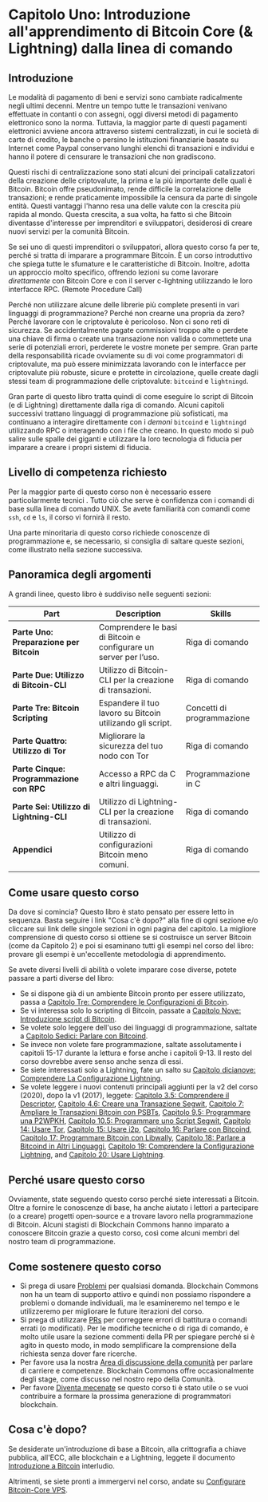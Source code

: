 # Capitolo Uno: Introduzione all'apprendimento di Bitcoin Core (& Lightning) dalla linea di comando
## Introduzione

Le modalità di pagamento di beni e servizi sono cambiate radicalmente negli ultimi decenni. Mentre un tempo tutte le transazioni venivano effettuate in contanti o con assegni, oggi diversi metodi di pagamento elettronico sono la norma. Tuttavia, la maggior parte di questi pagamenti elettronici avviene ancora attraverso sistemi centralizzati, in cui le società di carte di credito, le banche o persino le istituzioni finanziarie basate su Internet come Paypal conservano lunghi elenchi di transazioni e individui e hanno il potere di censurare le transazioni che non gradiscono.

Questi rischi di centralizzazione sono stati alcuni dei principali catalizzatori della creazione delle criptovalute, la prima e la più importante delle quali è Bitcoin. Bitcoin offre pseudonimato, rende difficile la correlazione delle transazioni; e rende praticamente impossibile la censura da parte di singole entità. Questi vantaggi l'hanno resa una delle valute con la crescita più rapida al mondo. Questa crescita, a sua volta, ha fatto sì che Bitcoin diventasse d'interesse per imprenditori e sviluppatori, desiderosi di creare nuovi servizi per la comunità Bitcoin.

Se sei uno di questi imprenditori o sviluppatori, allora questo corso fa per te, perché si tratta di imparare a programmare Bitcoin. È un corso introduttivo che spiega tutte le sfumature e le caratteristiche di Bitcoin. Inoltre, adotta un approccio molto specifico, offrendo lezioni su come lavorare _direttamente_ con Bitcoin Core e con il server c-lightning utilizzando le loro interfacce RPC. (Remote Procedure Call)

Perché non utilizzare alcune delle librerie più complete presenti in vari linguaggi di programmazione? Perché non crearne una propria da zero? Perché lavorare con le criptovalute è pericoloso. Non ci sono reti di sicurezza. Se accidentalmente pagate commissioni troppo alte o perdete una chiave di firma o create una transazione non valida o commettete una serie di potenziali errori, perderete le vostre monete per sempre. Gran parte della responsabilità ricade ovviamente su di voi come programmatori di criptovalute, ma può essere minimizzata lavorando con le interfacce per criptovalute più robuste, sicure e protette in circolazione, quelle create dagli stessi team di programmazione delle criptovalute: ``bitcoind`` e ``lightningd``.

Gran parte di questo libro tratta quindi di come eseguire lo script di Bitcoin (e di Lightning) direttamente dalla riga di comando. Alcuni capitoli successivi trattano linguaggi di programmazione più sofisticati, ma continuano a interagire direttamente con i _demoni_ ``bitcoind`` e ``lightningd`` utilizzando RPC o interagendo con i file che creano. In questo modo si può salire sulle spalle dei giganti e utilizzare la loro tecnologia di fiducia per imparare a creare i propri sistemi di fiducia.

## Livello di competenza richiesto

Per la maggior parte di questo corso non è necessario essere particolarmente tecnici . Tutto ciò che serve è confidenza con i comandi di base sulla linea di comando UNIX. Se avete familiarità con comandi come `ssh`, `cd` e `ls`, il corso vi fornirà il resto.

Una parte minoritaria di questo corso richiede conoscenze di programmazione e, se necessario, si consiglia di saltare queste sezioni, come illustrato nella sezione successiva. 

## Panoramica degli argomenti

A grandi linee, questo libro è suddiviso nelle seguenti sezioni:

| Part | Description | Skills |
|-------|---------|---------|
| **Parte Uno: Preparazione per Bitcoin** | Comprendere le basi di Bitcoin e configurare un server per l’uso. | Riga di comando | 
| **Parte Due: Utilizzo di Bitcoin-CLI** | Utilizzo di Bitcoin-CLI per la creazione di transazioni. | Riga di comando |
| **Parte Tre: Bitcoin Scripting** | Espandere il tuo lavoro su Bitcoin utilizando gli script. | Concetti di programmazione |
| **Parte Quattro: Utilizzo di Tor** | Migliorare la sicurezza del tuo nodo con Tor | Riga di comando |
| **Parte Cinque: Programmazione con RPC** | Accesso a RPC da C e altri linguaggi. | Programmazione in C |
| **Parte Sei: Utilizzo di Lightning-CLI** | Utilizzo di Lightning-CLI per la creazione di transazioni. | Riga di comando |
| **Appendici** | Utilizzo di configurazioni Bitcoin meno comuni. | Riga di comando |

## Come usare questo corso

Da dove si comincia? Questo libro è stato pensato per essere letto in sequenza. Basta seguire i link "Cosa c'è dopo?" alla fine di ogni sezione e/o cliccare sui link delle singole sezioni in ogni pagina del capitolo. La migliore comprensione di questo corso si ottiene se si costruisce un server Bitcoin (come da Capitolo 2) e poi si esaminano tutti gli esempi nel corso del libro: provare gli esempi è un'eccellente metodologia di apprendimento.

Se avete diversi livelli di abilità o volete imparare cose diverse, potete passare a parti diverse del libro:

* Se si dispone già di un ambiente Bitcoin pronto per essere utilizzato, passa a [Capitolo Tre: Comprendere le Configurazioni di Bitcoin](03_0_Comprendere_le_Configurazioni_di_Bitcoin.md).
* Se vi interessa solo lo scripting di Bitcoin, passate a [Capitolo Nove: Introduzione script di Bitcoin](09_0_Introduzione_script_di_Bitcoin.md).
* Se volete solo leggere dell'uso dei linguaggi di programmazione, saltate a [Capitolo Sedici: Parlare con Bitcoind](16_0_Parlare_con_Bitcoind.md).
* Se invece non volete fare programmazione, saltate assolutamente i capitoli 15-17 durante la lettura e forse anche i capitoli 9-13. Il resto del corso dovrebbe avere senso anche senza di essi.
* Se siete interessati solo a Lightning, fate un salto su [Capitolo dicianove: Comprendere La Configurazione Lightning](19_0_Comprendere_La_Configurazione_Lightning.md).
* Se volete leggere i nuovi contenuti principali aggiunti per la v2 del corso (2020), dopo la v1 (2017), leggete:
   [Capitolo 3.5: Comprendere il Descriptor](03_5_Comprendere_il_Descriptor.md), 
   [Capitolo 4.6: Creare una Transazione Segwit](04_6_Creare_una_Transazione_Segwit.md),
   [Capitolo 7: Ampliare le Transazioni Bitcoin con PSBTs](07_0_Ampliare_le_Transazioni_Bitcoin_con_PSBTs.md),
   [Capitolo 9.5: Programmare una P2WPKH](09_5_Programmare_una_P2WPKH.md),
   [Capitolo 10.5: Programmare uno Script Segwit](10_5_Programmare_uno_Script_Segwit.md),
   [Capitolo 14: Usare Tor](14_0_Usare_Tor.md),
   [Capitolo 15: Usare i2p](15_0_Usare_i2p.md),
   [Capitolo 16: Parlare con Bitcoind](16_0_Parlare_con_Bitcoind.md),
   [Capitolo 17: Programmare Bitcoin con Libwally](17_0_Programmare_Bitcoin_con_Libwally.md),
   [Capitolo 18: Parlare a Bitcoind in Altri Linguaggi](18_0_Parlare_a_Bitcoind_in_Altri_Linguaggi.md),
   [Capitolo 19: Comprendere la Configurazione Lightning](19_0_Comprendere_la_Configurazione_Lightning.md), and
   [Capitolo 20: Usare Lightning](20_0_Usare_Lightning.md).

## Perché usare questo corso

Ovviamente, state seguendo questo corso perché siete interessati a Bitcoin. Oltre a fornire le conoscenze di base, ha anche aiutato i lettori a partecipare (o a creare) progetti open-source e a trovare lavoro nella programmazione di Bitcoin. Alcuni stagisti di Blockchain Commons hanno imparato a conoscere Bitcoin grazie a questo corso, così come alcuni membri del nostro team di programmazione.

## Come sostenere questo corso

* Si prega di usare [Problemi](https://github.com/BlockchainCommons/Learning-Bitcoin-from-the-Command-Line/issues) per qualsiasi domanda. Blockchain Commons non ha un team di supporto attivo e quindi non possiamo rispondere a problemi o domande individuali, ma le esamineremo nel tempo e le utilizzeremo per migliorare le future iterazioni del corso.
* Si prega di utilizzare [PRs](https://github.com/BlockchainCommons/Learning-Bitcoin-from-the-Command-Line/pulls) per correggere errori di battitura o comandi errati (o modificati). Per le modifiche tecniche o di riga di comando, è molto utile usare la sezione commenti della PR per spiegare perché si è agito in questo modo, in modo semplificare la comprensione della richiesta senza dover fare ricerche.
* Per favore usa la nostra [Area di discussione della comunità](https://github.com/BlockchainCommons/Community/discussions) per parlare di carriere e competenze. Blockchain Commons offre occasionalmente degli stage, come discusso nel nostro repo della Comunità.
* Per favore [Diventa mecenate](https://github.com/sponsors/BlockchainCommons) se questo corso ti è stato utile o se vuoi contribuire a formare la prossima generazione di programmatori blockchain.

## Cosa c'è dopo?

Se desiderate un'introduzione di base a Bitcoin, alla crittografia a chiave pubblica, all'ECC, alle blockchain e a Lightning, leggete il documento [Introduzione a Bitcoin](01_1_Introduzione_a_Bitcoin.md) interludio. 

Altrimenti, se siete pronti a immergervi nel corso, andate su [Configurare Bitcoin-Core VPS](02_0_Configurare_Bitcoin-Core_VPS.md).
